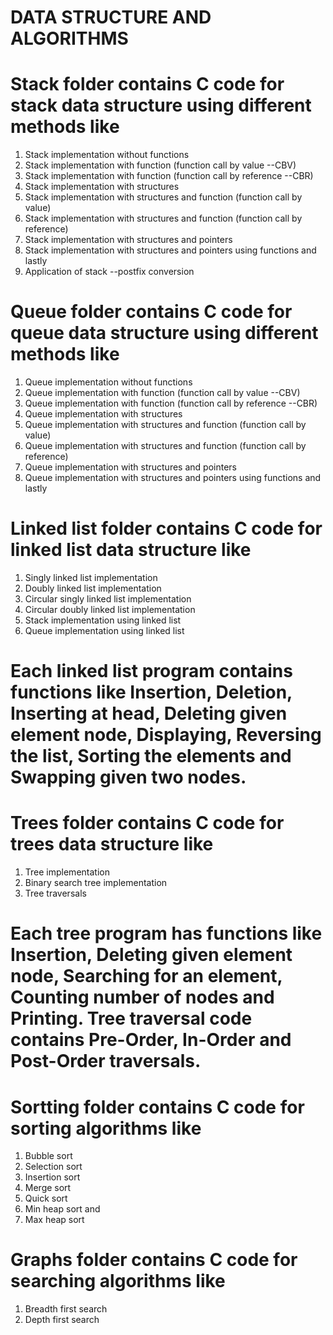 # DATA STRUCTURE AND ALGORITHMS
# Stack folder contains C code for stack data structure using different methods like
1. Stack implementation without functions
2. Stack implementation with function (function call by value --CBV)
3. Stack implementation with function (function call by reference --CBR)
4. Stack implementation with structures
5. Stack implementation with structures and function (function call by value)
6. Stack implementation with structures and function (function call by reference)
7. Stack implementation with structures and pointers
8. Stack implementation with structures and pointers using functions and lastly 
9. Application of stack --postfix conversion
# Queue folder contains C code for queue data structure using different methods like
1. Queue implementation without functions
2. Queue implementation with function (function call by value --CBV)
3. Queue implementation with function (function call by reference --CBR)
4. Queue implementation with structures
5. Queue implementation with structures and function (function call by value)
6. Queue implementation with structures and function (function call by reference)
7. Queue implementation with structures and pointers
8. Queue implementation with structures and pointers using functions and lastly 
# Linked list folder contains C code for linked list data structure like 
1. Singly linked list implementation 
2. Doubly linked list implementation 
3. Circular singly linked list implementation 
4. Circular doubly linked list implementation 
5. Stack implementation using linked list
6. Queue implementation using linked list
# Each linked list program contains functions like Insertion, Deletion, Inserting at head, Deleting given element node, Displaying, Reversing the list, Sorting the elements and Swapping given two nodes.
# Trees folder contains C code for trees data structure like 
1. Tree implementation 
2. Binary search tree implementation 
3. Tree traversals 
# Each tree program has functions like Insertion, Deleting given element node, Searching for an element, Counting number of nodes and Printing. Tree traversal code contains Pre-Order, In-Order and Post-Order traversals.
# Sortting folder contains C code for sorting algorithms like 
1. Bubble sort  
2. Selection sort
3. Insertion sort
4. Merge sort
5. Quick sort
6. Min heap sort and
7. Max heap sort
# Graphs folder contains C code for searching algorithms like 
1. Breadth first search 
2. Depth first search
